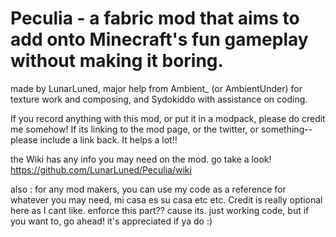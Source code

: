 # Peculia - a fabric mod that aims to add onto Minecraft's fun gameplay without making it boring.
made by LunarLuned, major help from Ambient_ (or AmbientUnder) for texture work and composing, and Sydokiddo with assistance on coding.

If you record anything with this mod, or put it in a modpack, please do credit me somehow! If its linking to the mod page, or the twitter, or something--please include a link back. It helps a lot!!

the Wiki has any info you may need on the mod. go take a look!
https://github.com/LunarLuned/Peculia/wiki

also : for any mod makers, you can use my code as a reference for whatever you may need, mi casa es su casa etc etc. Credit is really optional here as I cant like. enforce this part?? cause its. just working code, but if you want to, go ahead! it's appreciated if ya do :)
